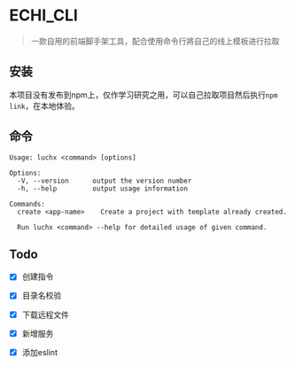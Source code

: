 # ECHI_CLI

> 一款自用的前端脚手架工具，配合使用命令行將自己的线上模板进行拉取

## 安装

本项目没有发布到npm上，仅作学习研究之用，可以自己拉取项目然后执行`npm link`，在本地体验。

## 命令

```shell
Usage: luchx <command> [options]

Options:
  -V, --version      output the version number
  -h, --help         output usage information

Commands:
  create <app-name>    Create a project with template already created.

  Run luchx <command> --help for detailed usage of given command.
```

## Todo

- [x] 创建指令
- [x] 目录名校验
- [x] 下载远程文件
- [x] 新增服务
- [x] 添加eslint
   